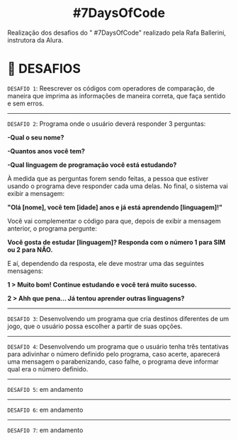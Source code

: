<h1 align="center"> #7DaysOfCode </h1>
Realização dos desafios do " #7DaysOfCode" realizado pela Rafa Ballerini, instrutora da Alura.

# :pushpin: DESAFIOS

`DESAFIO 1`: Reescrever os códigos com operadores de comparação, de maneira que imprima as informações de maneira correta, que faça sentido e sem erros.

------------------------------------------------------------
`DESAFIO 2`: Programa onde o usuário deverá responder 3 perguntas:


**-Qual o seu nome?**

**-Quantos anos você tem?** 

**-Qual linguagem de programação você está estudando?**

À medida que as perguntas forem sendo feitas, a pessoa que estiver usando o programa deve responder cada uma delas.
No final, o sistema vai exibir a mensagem:

**"Olá [nome], você tem [idade] anos e já está aprendendo [linguagem]!"**

Você vai complementar o código para que, depois de exibir a mensagem anterior, o programa pergunte:

**Você gosta de estudar [linguagem]? Responda com o número 1 para SIM ou 2 para NÃO.**

E aí, dependendo da resposta, ele deve mostrar uma das seguintes mensagens:

**1 > Muito bom! Continue estudando e você terá muito sucesso.**

**2 > Ahh que pena... Já tentou aprender outras linguagens?**

------------------------------------------------------------
`DESAFIO 3`: Desenvolvendo um programa que cria destinos diferentes de um jogo, que o usuário possa escolher a partir de suas opções.

------------------------------------------------------------
`DESAFIO 4`: Desenvolvendo um programa que o usuário tenha três tentativas para adivinhar o número definido pelo programa, caso acerte, aparecerá uma mensagem o parabenizando, caso falhe, o programa deve informar qual era o número definido.

------------------------------------------------------------
`DESAFIO 5`: em andamento

------------------------------------------------------------
`DESAFIO 6`: em andamento

------------------------------------------------------------
`DESAFIO 7`: em andamento
